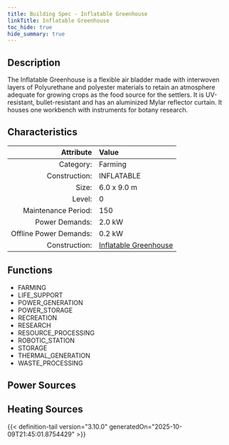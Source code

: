 ```yaml
---
title: Building Spec - Inflatable Greenhouse
linkTitle: Inflatable Greenhouse
toc_hide: true
hide_summary: true
---
```

<!-- This is generated by the MarsSim HelpGenertor, do not edit. -->

## Description
The Inflatable Greenhouse is a flexible air bladder&#10;made with interwoven layers of Polyurethane and polyester materials to retain an atmosphere adequate&#10;for growing crops as the food source for the settlers. It is UV-resistant, bullet-resistant and&#10;has an aluminized Mylar reflector curtain. It houses one workbench with instruments for botany research.

## Characteristics

| Attribute      | Value |
|--------:|:------|
|Category:|Farming|
|Construction:|INFLATABLE|
|Size:|6.0 x 9.0 m|
|Level:|0|
|Maintenance Period:|150|
|Power Demands:|2.0 kW|
|Offline Power Demands:|0.2 kW|
|Construction:|[Inflatable Greenhouse](/docs/definitions/construction/inflatable-greenhouse)|

## Functions
      
- FARMING
- LIFE_SUPPORT
- POWER_GENERATION
- POWER_STORAGE
- RECREATION
- RESEARCH
- RESOURCE_PROCESSING
- ROBOTIC_STATION
- STORAGE
- THERMAL_GENERATION
- WASTE_PROCESSING


## Power Sources
      

## Heating Sources



{{< definition-tail version="3.10.0" generatedOn="2025-10-09T21:45:01.8754429" >}}

